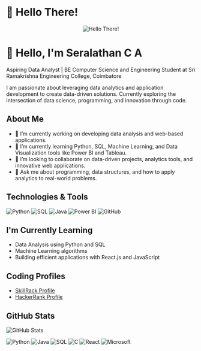 # 👋 Hello There!

<p align="center">
  <img src="https://cdn.pixabay.com/animation/2023/01/10/02/01/02-01-09-475_512.gif" alt="Hello There!" />
</p>



# 👋 Hello, I'm Seralathan C A

Aspiring Data Analyst | BE Computer Science and Engineering Student at Sri Ramakrishna Engineering College, Coimbatore

I am passionate about leveraging data analytics and application development to create data-driven solutions. Currently exploring the intersection of data science, programming, and innovation through code.

## About Me

- 🔭 I’m currently working on developing data analysis and web-based applications.
- 🌱 I’m currently learning Python, SQL, Machine Learning, and Data Visualization tools like Power BI and Tableau.
- 👯 I’m looking to collaborate on data-driven projects, analytics tools, and innovative web applications.
- 💬 Ask me about programming, data structures, and how to apply analytics to real-world problems.

## Technologies & Tools
![Python](https://img.shields.io/badge/-Python-black?style=flat-square&logo=python)
![SQL](https://img.shields.io/badge/-SQL-black?style=flat-square&logo=mysql)
![Java](https://img.shields.io/badge/-Java-black?style=flat-square&logo=java)
![Power BI](https://img.shields.io/badge/-Power%20BI-black?style=flat-square&logo=powerbi)
![GitHub](https://img.shields.io/badge/-GitHub-black?style=flat-square&logo=github)

## I'm Currently Learning
- Data Analysis using Python and SQL
- Machine Learning algorithms
- Building efficient applications with React.js and JavaScript

## Coding Profiles
- [SkillRack Profile](http://www.skillrack.com/profile/445592/80361324bc20efd54dfb125a86f0087f7c5d1bf6)
- [HackerRank Profile](#)

## GitHub Stats
![GitHub Stats](https://github-readme-stats.vercel.app/api?username=SERAN05&show_icons=true&theme=radical)

![Python](https://img.shields.io/badge/-Python-black?style=flat-square&logo=python)
![Java](https://img.shields.io/badge/-Java-black?style=flat-square&logo=java)
![SQL](https://img.shields.io/badge/-SQL-black?style=flat-square&logo=mysql)
![C](https://img.shields.io/badge/-C-black?style=flat-square&logo=c)
![React](https://img.shields.io/badge/-React-black?style=flat-square&logo=react)
![Microsoft](https://img.shields.io/badge/-Microsoft-black?style=flat-square&logo=microsoft)
